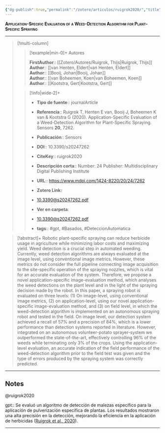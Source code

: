 ```yaml
---
{"dg-publish":true,"permalink":"/zotero/articulos/ruigrok2020/","title":"Application-Specific Evaluation of a Weed-Detection Algorithm for Plant-Specific Spraying","tags":["#zotero"]}
---
```



<span style="font-variant:small-caps; font-weight: bold;">Application-Specific Evaluation of a Weed-Detection Algorithm for Plant-Specific Spraying</span>

---


> [!multi-column]
>
>> [!example|min-0]+ Autores
>> 
>> **FirstAuthor**:: [[Zotero/Autores/Ruigrok, Thijs\|Ruigrok, Thijs]]  
>> **Author**:: [[van Henten, Eldert\|van Henten, Eldert]]  
>> **Author**:: [[Booij, Johan\|Booij, Johan]]  
>> **Author**:: [[van Boheemen, Koen\|van Boheemen, Koen]]  
>> **Author**:: [[Kootstra, Gert\|Kootstra, Gert]]  
 >
>
>> [!info|wide-2]+
>>
>> - **Tipo de fuente**:: journalArticle
>> - **Referencia**:: Ruigrok T, Henten E van, Booij J, Boheemen K van & Kootstra G (2020). Application-Specific Evaluation of a Weed-Detection Algorithm for Plant-Specific Spraying. Sensors **20**, 7262.
>> - **Publicación**:: Sensors
>> - **DOI**:: 10.3390/s20247262
>> - **CiteKey**:: ruigrok2020
>> - **Descripción corta**:: Number: 24
Publisher: Multidisciplinary Digital Publishing Institute
>> - **URL**:: https://www.mdpi.com/1424-8220/20/24/7262
>> - **Zotero Link:** 
>> - [10.3390@s20247262.pdf](zotero://select/library/items/LR5RLMJJ)
>>
>> - **Ver en carpeta**: 
>> - [10.3390@s20247262.pdf](file://J:\OneDrive\Articulos\10.3390@s20247262.pdf)
>> - **tags**:: #gpt, #Basados, #DeteccionAutomatica



> [!abstract]+ 
>Robotic plant-specific spraying can reduce herbicide usage in agriculture while minimizing labor costs and maximizing yield. Weed detection is a crucial step in automated weeding. Currently, weed detection algorithms are always evaluated at the image level, using conventional image metrics. However, these metrics do not consider the full pipeline connecting image acquisition to the site-specific operation of the spraying nozzles, which is vital for an accurate evaluation of the system. Therefore, we propose a novel application-specific image-evaluation method, which analyses the weed detections on the plant level and in the light of the spraying decision made by the robot. In this paper, a spraying robot is evaluated on three levels: (1) On image-level, using conventional image metrics, (2) on application-level, using our novel application-specific image-evaluation method, and (3) on field level, in which the weed-detection algorithm is implemented on an autonomous spraying robot and tested in the field. On image level, our detection system achieved a recall of 57% and a precision of 84%, which is a lower performance than detection systems reported in literature. However, integrated on an autonomous volunteer-potato sprayer-system we outperformed the state-of-the-art, effectively controlling 96% of the weeds while terminating only 3% of the crops. Using the application-level evaluation, an accurate indication of the field performance of the weed-detection algorithm prior to the field test was given and the type of errors produced by the spraying system was correctly predicted.


--- 

## Notes

@ruigrok2020

gpt:: Se evaluó un algoritmo de detección de malezas específico para la aplicación de pulverización específica de plantas. Los resultados mostraron una alta precisión en la detección, mejorando la eficiencia en la aplicación de herbicidas ([Ruigrok et al., 2020](zotero://select/library/items/CCSVJJEH)).






---








